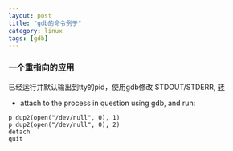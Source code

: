 ```yaml
---
layout: post
title: "gdb的命令例子"
category: linux
tags: [gdb]
---
```


### 一个重指向的应用

已经运行并默认输出到tty的pid，使用gdb修改 STDOUT/STDERR, [转](http://stackoverflow.com/questions/593724/redirect-stderr-stdout-of-a-process-after-its-been-started-using-command-lin/593764#593764)

* attach to the process in question using gdb, and run:

```
p dup2(open("/dev/null", 0), 1)
p dup2(open("/dev/null", 0), 2)
detach
quit
```

